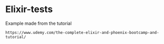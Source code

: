 # Elixir-tests

Example made from the tutorial

`
https://www.udemy.com/the-complete-elixir-and-phoenix-bootcamp-and-tutorial/
`
